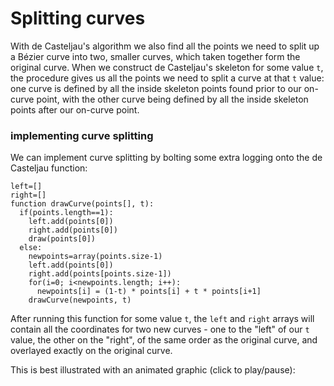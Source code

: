 # Splitting curves

With de Casteljau's algorithm we also find all the points we need to split up a Bézier curve into two, smaller curves, which taken together form the original curve. When we construct de Casteljau's skeleton for some value `t`, the procedure gives us all the points we need to split a curve at that `t` value: one curve is defined by all the inside skeleton points found prior to our on-curve point, with the other curve being defined by all the inside skeleton points after our on-curve point.

<Graphic title="Splitting a curve" setup={this.setupCubic} draw={this.drawSplit} />

<div className="howtocode">

### implementing curve splitting

We can implement curve splitting by bolting some extra logging onto the de Casteljau function:

```
left=[]
right=[]
function drawCurve(points[], t):
  if(points.length==1):
    left.add(points[0])
    right.add(points[0])
    draw(points[0])
  else:
    newpoints=array(points.size-1)
    left.add(points[0])
    right.add(points[points.size-1])
    for(i=0; i<newpoints.length; i++):
      newpoints[i] = (1-t) * points[i] + t * points[i+1]
    drawCurve(newpoints, t)
```

After running this function for some value `t`, the `left` and `right` arrays will contain all the coordinates for two new curves - one to the "left" of our `t` value, the other on the "right", of the same order as the original curve, and overlayed exactly on the original curve.

</div>

This is best illustrated with an animated graphic (click to play/pause):

<Graphic title="Bézier curve splitting" setup={this.setupCubic} draw={this.drawAnimated} onClick={this.togglePlay} />
